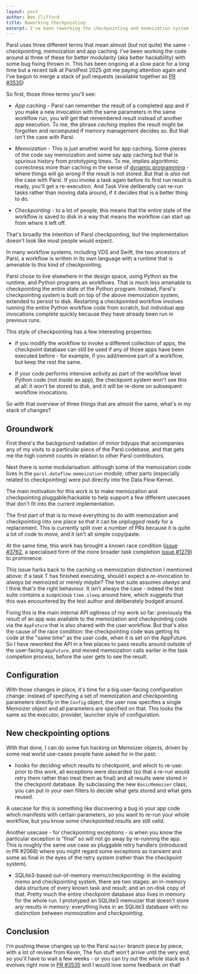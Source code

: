 ```yaml
---
layout: post
author: Ben Clifford
title: Reworking Checkpointing
excerpt: I've been reworking the checkpointing and memoization system
---
```


Parsl uses three different terms that mean almost (but not
quite) the same - checkpointing, memoization and app caching.
I've been working the code around al three of these for better modularity
(aka better hackability) with some bug
fixing thrown in. This has been ongoing at a slow pace for
a long time but a recent talk at ParslFest 2025 got me paying
attention again and I've begun to merge a stack of pull
requests (available together as <a href="https://github.com/Parsl/parsl/pull/3535">PR #3535</a>)

So first, those three terms you'll see:

* *App caching* - Parsl can remember the result of a completed app and if you make a new invocation with the same parameters in the same workflow run, you will get that remembered result instead of another app execution. To me, the phrase *caching* implies the result might be forgotten and recomputed if memory management decides so. But that isn't the case with Parsl.

* *Memoization* - This is just another word for app caching. Some pieces of the code say memoization and some say app caching but that is spurious history from prototyping times. To me, implies algorithmic correctness more than caching in the sense of <a href="">dynamic programming</a> - where things will go *wrong* if the result is not stored. But that is *also* not the case with Parsl. If you invoke a task again before its first run result is ready, you'll get a re-execution. And Task Vine deliberatly can re-run tasks rather than moving data around, if it decides that is a better thing to do.

* *Checkpointing* - to a lot of people, this means that
the entire state of the workflow is saved to disk in a way
that means the workflow can start up from where it left off.

That's broadly the intention of Parsl checkpointing, but
the implementation doesn't look like most people would
expect.

In many workflow systems, including VDS and Swift, 
the two ancestors of Parsl, a workflow is written in its own
language with a runtime that is amenable to this kind of
checkpointing.

Parsl chose to live elsewhere in the design space, using
Python as the runtime, and Python programs as workflows.
That is much less amenable to checkpointing the entire
state of the Python program. Instead, Parsl's checkpointing
system is built on top of the above memoization system,
extended to persist to disk. Restarting a checkpointed
workflow involves running the entire Python workflow code
from scratch, but individual app invocations complete quickly
because they have already been run in previous runs.

This style of checkpointing has a few interesting properties:

* if you modify the workflow to invoke a different collection
of apps, the checkpoint database can still be used if any of
those apps have been executed before - for example, if you
add/remove part of a workflow, but keep the rest the same.

* if your code performs intensive activity as part of the
workflow level Python code (not inside an app), the checkpoint
system won't see this at all: it won't be stored to disk,
and it will be re-done on subsequent workflow invocations.

So with that overview of three things that are almost the
same, what's in my stack of changes?

## Groundwork

First there's the background radiation of minor tidyups that
accompanies any of my visits to a particular piece of the
Parsl codebase, and that gets me the high commit
counts in relation to other Parsl contributors.

Next there is some modularisation: although some of the
memoization code lives in the `parsl.dataflow.memoization` 
module, other parts (especially related to checkpointing)
were put directly into the Data Flow Kernel.

The main motivation for this work is to make memoization
and checkpointing pluggable/hackable to help support a few
different usecases that don't fit into the current
implementation.

The first part of that is to move everything to do with
memoization and checkpointing into one place so that it
can be *unplugged* ready for a replacement. This is currently
split over a number of PRs because it is quite a lot of
code to move, and it isn't all simple copy/paste.

At the same time, this work has brought a known race condition
(<a href="https://github.com/Parsl/parsl/issues/3762">issue #3762</a>, a specialised form of the more broader task completion <a href="https://github.com/Parsl/parsl/issues/1279">issue #1279</a>) to prominence.

This issue harks back to the caching vs memoization
distinction I mentioned above: if a task T has finished
executing, should I expect a re-invocation to *always* be
memoized or merely *maybe*? The test suite assumes *always*
and I think that's the right behaviour. It isn't always the
case - indeed the test suite contains a suspicious
`time.sleep` around here, which suggests that this was
encountered by the test author and deliberately bodged around.

Fixing this is the main internal API ugliness of my work
so far: previously the result of an app was available to
the memoization and checkpointing code via the `AppFuture`
that is also shared with the user workflow. But that's also
the cause of the race condition: the checkpointing code was
getting its code at the "same time" as the user code, when
it is set on the AppFuture. So I have reworked the API
in a few places to pass results around outside of the
user-facing `AppFuture`, and moved memoization calls earlier
in the task competion process, before the user gets to
see the result.

## Configuration

With those changes in place, it's time for a big user-facing
configuration change: instead of specifying a set of
memoization and checkpointing parameters directly in the
`Config` object, the user now specifies a single Memoizer
object and all parameters are specified on that. This looks
the same as the executor, provider, launcher style of
configuration.

## New checkpointing options

With that done, I can do some fun hacking on Memoizer objects, driven by some real world use-cases people have asked for
in the past:

* hooks for deciding which results to checkpoint, and which
to re-use: prior to this work, all exceptions were discarded
(so that a re-run
would retry them rather than treat them as final) and
all results were stored in the checkpoint database. By
subclassing the new `BasicMemoizer` class, you can put in
your own filters to decide what gets stored and what gets
reused.

A usecase for this is something like discovering a bug in
your app code which manifests with certain parameters, so you
want to re-run your whole workflow, but you know some
checkpointed results are still valid.

Another usecase - for checkpointing exceptions - is when you
know the particular exception is "final" so will not go away
by re-running the app. This is roughly the same use case as
pluggable retry handlers (introduced in PR #2068) where you
might regard some exceptions as transient and some as final
in the eyes of the retry system (rather than the checkpoint
system).

* SQLite3-based out-of-memory memo/checkpointing: in the
existing memo and checkpointing system, there are two
stages: an in-memory data structure of every known task and
result; and an on-disk copy of that. Pretty much the
entire checkpoint database also lives in memory for the whole
run. I prototyped an SQLlite3 memoizer that doesn't store any
results in memory: everything lives in an SQLite3 database
with no distinction between *memoization* and *checkpointing*.

## Conclusion

I'm pushing these changes up to the Parsl `master` branch
piece by piece, with a lot of review from Kevin, The fun
stuff won't arrive until the very end, so you'll have to wait
a few weeks - or you can try out the whole stack as it
evolves right now in <a href="https://github.com/Parsl/parsl/pull/3535">PR #3535</a> and I would love some feedback on that!

